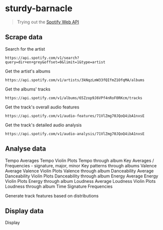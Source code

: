 # sturdy-barnacle

> Trying out the [Spotify Web API](https://developer.spotify.com/documentation/web-api/)

## Scrape data

Search for the artist

```console
https://api.spotify.com/v1/search?query=dir+en+grey&offset=0&limit=1&type=artist
```

Get the artist's albums

```console
https://api.spotify.com/v1/artists/3kNqzLmW33fQIfmZ1OfqMA/albums
```

Get the albums' tracks

```console
https://api.spotify.com/v1/albums/65Zzop9J6VPf4nRoF0RKcm/tracks
```

Get the track's overall audio features

```console
https://api.spotify.com/v1/audio-features/71VlZmg70JQoQ4ibA1nxsE
```

Get the track's detailed audio analysis

```console
https://api.spotify.com/v1/audio-analysis/71VlZmg70JQoQ4ibA1nxsE
```

## Analyse data

Tempo Averages
Tempo Violin Plots
Tempo through album
Key Averages / Frequencies - signature, major, minor
Key patterns through albums
Valence Average
Valence Violin Plots
Valence through album
Danceability Average
Danceability Violin Plots
Danceability through album
Energy Average
Energy Violin Plots
Energy through album
Loudness Average
Loudness Violin Plots
Loudness through album
Time Signature Frequencies

Generate track features based on distributions

## Display data

Display
